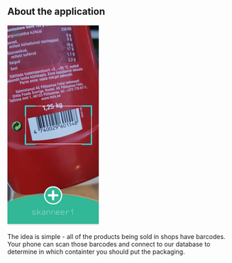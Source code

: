 <h2>About the application</h2>
<p float: right><img src="/assets/1.png"></p>
<p>The idea is simple - all of the products being sold in shops have barcodes. Your phone can scan those barcodes and connect to our database to determine in which containter you should put the packaging.</p>
